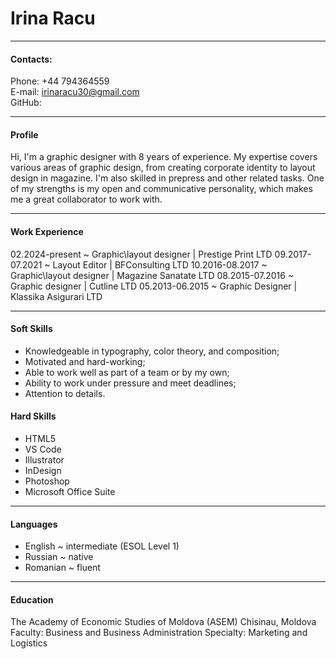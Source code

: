 
# Irina Racu 
_______________________________
#### Contacts:
Phone: +44 794364559<br>
E-mail: irinaracu30@gmail.com<br> 
GitHub: 

____________________________________

#### Profile
Hi, I'm a graphic designer with 8 years of experience. My expertise covers various areas of graphic design, from creating corporate identity to layout design in magazine. I'm also skilled in prepress and other related tasks. One of my strengths is my open and communicative personality, which makes me a great collaborator to work with.

_______________________________
#### Work  Experience
02.2024-present ~ Graphic\layout designer | Prestige Print LTD
09.2017-07.2021 ~ Layout Editor | BFConsulting LTD
10.2016-08.2017 ~ Graphic\layout designer | Magazine Sanatate LTD
08.2015-07.2016 ~ Graphic designer | Cutline LTD
05.2013-06.2015 ~ Graphic Designer | Klassika Asigurari LTD

_______________________________

#### Soft Skills
*    Knowledgeable in typography, color theory, and composition;
*    Motivated and hard-working;
*    Able to work well as part of a team or by my own;
*    Ability to work under pressure and meet deadlines;
*    Attention to details.

#### Hard Skills
*    HTML5
*    VS Code
*    Illustrator
*    InDesign
*    Photoshop
*    Microsoft Office Suite
____________________________________
#### Languages
*    English  ~  intermediate (ESOL Level 1)
*    Russian  ~  native
*    Romanian  ~  fluent

_______________________________
#### Education
The Academy of Economic Studies of Moldova (ASEM) Chisinau, Moldova
Faculty: Business and Business Administration
Specialty: Marketing and Logistics











